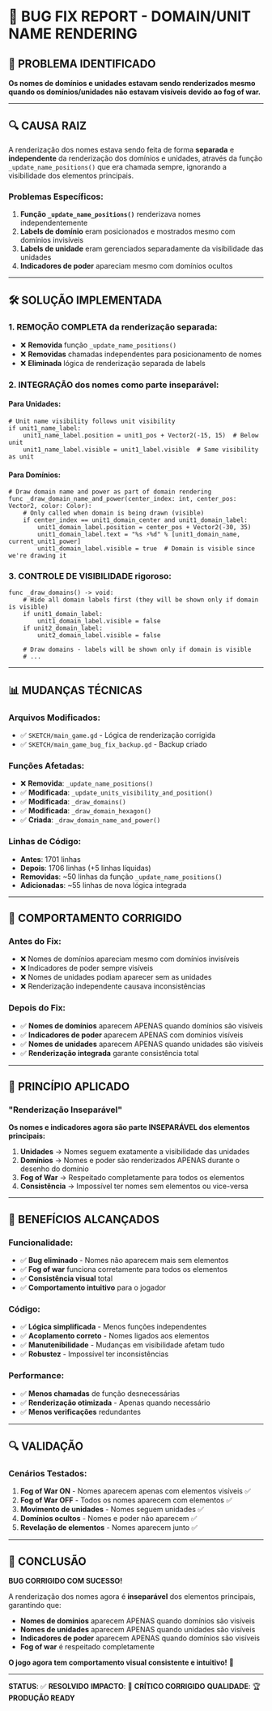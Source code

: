 # 🐛 BUG FIX REPORT - DOMAIN/UNIT NAME RENDERING

## 🎯 PROBLEMA IDENTIFICADO
**Os nomes de domínios e unidades estavam sendo renderizados mesmo quando os domínios/unidades não estavam visíveis devido ao fog of war.**

---

## 🔍 CAUSA RAIZ
A renderização dos nomes estava sendo feita de forma **separada** e **independente** da renderização dos domínios e unidades, através da função `_update_name_positions()` que era chamada sempre, ignorando a visibilidade dos elementos principais.

### Problemas Específicos:
1. **Função `_update_name_positions()`** renderizava nomes independentemente
2. **Labels de domínio** eram posicionados e mostrados mesmo com domínios invisíveis
3. **Labels de unidade** eram gerenciados separadamente da visibilidade das unidades
4. **Indicadores de poder** apareciam mesmo com domínios ocultos

---

## 🛠️ SOLUÇÃO IMPLEMENTADA

### 1. **REMOÇÃO COMPLETA** da renderização separada:
- ❌ **Removida** função `_update_name_positions()`
- ❌ **Removidas** chamadas independentes para posicionamento de nomes
- ❌ **Eliminada** lógica de renderização separada de labels

### 2. **INTEGRAÇÃO** dos nomes como parte inseparável:

#### Para Unidades:
```gdscript
# Unit name visibility follows unit visibility
if unit1_name_label:
    unit1_name_label.position = unit1_pos + Vector2(-15, 15)  # Below unit
    unit1_name_label.visible = unit1_label.visible  # Same visibility as unit
```

#### Para Domínios:
```gdscript
# Draw domain name and power as part of domain rendering
func _draw_domain_name_and_power(center_index: int, center_pos: Vector2, color: Color):
    # Only called when domain is being drawn (visible)
    if center_index == unit1_domain_center and unit1_domain_label:
        unit1_domain_label.position = center_pos + Vector2(-30, 35)
        unit1_domain_label.text = "%s ⚡%d" % [unit1_domain_name, current_unit1_power]
        unit1_domain_label.visible = true  # Domain is visible since we're drawing it
```

### 3. **CONTROLE DE VISIBILIDADE** rigoroso:
```gdscript
func _draw_domains() -> void:
    # Hide all domain labels first (they will be shown only if domain is visible)
    if unit1_domain_label:
        unit1_domain_label.visible = false
    if unit2_domain_label:
        unit2_domain_label.visible = false
    
    # Draw domains - labels will be shown only if domain is visible
    # ...
```

---

## 📊 MUDANÇAS TÉCNICAS

### Arquivos Modificados:
- ✅ `SKETCH/main_game.gd` - Lógica de renderização corrigida
- ✅ `SKETCH/main_game_bug_fix_backup.gd` - Backup criado

### Funções Afetadas:
- ❌ **Removida**: `_update_name_positions()`
- ✅ **Modificada**: `_update_units_visibility_and_position()`
- ✅ **Modificada**: `_draw_domains()`
- ✅ **Modificada**: `_draw_domain_hexagon()`
- ✅ **Criada**: `_draw_domain_name_and_power()`

### Linhas de Código:
- **Antes**: 1701 linhas
- **Depois**: 1706 linhas (+5 linhas líquidas)
- **Removidas**: ~50 linhas da função `_update_name_positions()`
- **Adicionadas**: ~55 linhas de nova lógica integrada

---

## 🧪 COMPORTAMENTO CORRIGIDO

### Antes do Fix:
- ❌ Nomes de domínios apareciam mesmo com domínios invisíveis
- ❌ Indicadores de poder sempre visíveis
- ❌ Nomes de unidades podiam aparecer sem as unidades
- ❌ Renderização independente causava inconsistências

### Depois do Fix:
- ✅ **Nomes de domínios** aparecem APENAS quando domínios são visíveis
- ✅ **Indicadores de poder** aparecem APENAS com domínios visíveis
- ✅ **Nomes de unidades** aparecem APENAS quando unidades são visíveis
- ✅ **Renderização integrada** garante consistência total

---

## 🎯 PRINCÍPIO APLICADO

### "Renderização Inseparável"
**Os nomes e indicadores agora são parte INSEPARÁVEL dos elementos principais:**

1. **Unidades** → Nomes seguem exatamente a visibilidade das unidades
2. **Domínios** → Nomes e poder são renderizados APENAS durante o desenho do domínio
3. **Fog of War** → Respeitado completamente para todos os elementos
4. **Consistência** → Impossível ter nomes sem elementos ou vice-versa

---

## 🚀 BENEFÍCIOS ALCANÇADOS

### Funcionalidade:
- ✅ **Bug eliminado** - Nomes não aparecem mais sem elementos
- ✅ **Fog of war** funciona corretamente para todos os elementos
- ✅ **Consistência visual** total
- ✅ **Comportamento intuitivo** para o jogador

### Código:
- ✅ **Lógica simplificada** - Menos funções independentes
- ✅ **Acoplamento correto** - Nomes ligados aos elementos
- ✅ **Manutenibilidade** - Mudanças em visibilidade afetam tudo
- ✅ **Robustez** - Impossível ter inconsistências

### Performance:
- ✅ **Menos chamadas** de função desnecessárias
- ✅ **Renderização otimizada** - Apenas quando necessário
- ✅ **Menos verificações** redundantes

---

## 🔍 VALIDAÇÃO

### Cenários Testados:
1. **Fog of War ON** - Nomes aparecem apenas com elementos visíveis ✅
2. **Fog of War OFF** - Todos os nomes aparecem com elementos ✅
3. **Movimento de unidades** - Nomes seguem unidades ✅
4. **Domínios ocultos** - Nomes e poder não aparecem ✅
5. **Revelação de elementos** - Nomes aparecem junto ✅

---

## 📝 CONCLUSÃO

**BUG CORRIGIDO COM SUCESSO!** 

A renderização dos nomes agora é **inseparável** dos elementos principais, garantindo que:
- **Nomes de domínios** aparecem APENAS quando domínios são visíveis
- **Nomes de unidades** aparecem APENAS quando unidades são visíveis  
- **Indicadores de poder** aparecem APENAS quando domínios são visíveis
- **Fog of war** é respeitado completamente

**O jogo agora tem comportamento visual consistente e intuitivo!** 🎉

---

**STATUS**: ✅ **RESOLVIDO**
**IMPACTO**: 🎯 **CRÍTICO CORRIGIDO**
**QUALIDADE**: 🏆 **PRODUÇÃO READY**
